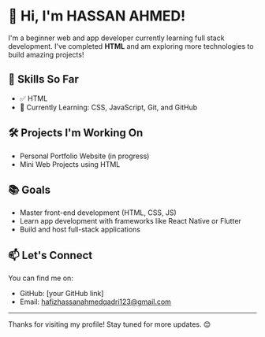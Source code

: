 # 👋 Hi, I'm HASSAN AHMED!

I'm a beginner web and app developer currently learning full stack development. I've completed **HTML** and am exploring more technologies to build amazing projects!

## 🚀 Skills So Far

- ✅ HTML
- 🔄 Currently Learning: CSS, JavaScript, Git, and GitHub

## 🛠️ Projects I'm Working On

- Personal Portfolio Website (in progress)
- Mini Web Projects using HTML

## 📚 Goals

- Master front-end development (HTML, CSS, JS)
- Learn app development with frameworks like React Native or Flutter
- Build and host full-stack applications

## 📫 Let's Connect

You can find me on:
- GitHub: [your GitHub link]
- Email: hafizhassanahmedqadri123@gmail.com

---

Thanks for visiting my profile! Stay tuned for more updates. 😊
